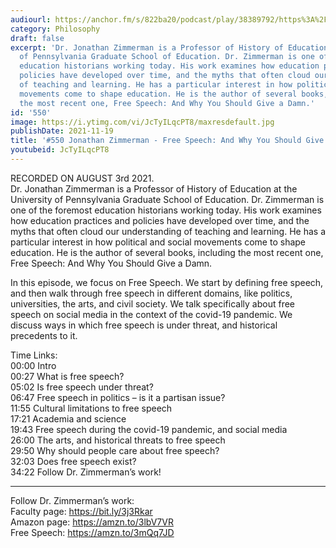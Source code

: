 ```yaml
---
audiourl: https://anchor.fm/s/822ba20/podcast/play/38389792/https%3A%2F%2Fd3ctxlq1ktw2nl.cloudfront.net%2Fstaging%2F2021-7-6%2Fa28a89a7-edab-4af5-4f44-3dd14f43d5ce.m4a
category: Philosophy
draft: false
excerpt: 'Dr. Jonathan Zimmerman is a Professor of History of Education at the University
  of Pennsylvania Graduate School of Education. Dr. Zimmerman is one of the foremost
  education historians working today. His work examines how education practices and
  policies have developed over time, and the myths that often cloud our understanding
  of teaching and learning. He has a particular interest in how political and social
  movements come to shape education. He is the author of several books, including
  the most recent one, Free Speech: And Why You Should Give a Damn.'
id: '550'
image: https://i.ytimg.com/vi/JcTyILqcPT8/maxresdefault.jpg
publishDate: 2021-11-19
title: '#550 Jonathan Zimmerman - Free Speech: And Why You Should Give a Damn'
youtubeid: JcTyILqcPT8
---
```

<div class="timelinks">

RECORDED ON AUGUST 3rd 2021.  
Dr. Jonathan Zimmerman is a Professor of History of Education at the University of Pennsylvania Graduate School of Education. Dr. Zimmerman is one of the foremost education historians working today. His work examines how education practices and policies have developed over time, and the myths that often cloud our understanding of teaching and learning. He has a particular interest in how political and social movements come to shape education. He is the author of several books, including the most recent one, Free Speech: And Why You Should Give a Damn.

In this episode, we focus on Free Speech. We start by defining free speech, and then walk through free speech in different domains, like politics, universities, the arts, and civil society. We talk specifically about free speech on social media in the context of the covid-19 pandemic. We discuss ways in which free speech is under threat, and historical precedents to it.

Time Links:  
<time>00:00</time> Intro  
<time>00:27</time> What is free speech?  
<time>05:02</time> Is free speech under threat?  
<time>06:47</time> Free speech in politics – is it a partisan issue?  
<time>11:55</time> Cultural limitations to free speech  
<time>17:21</time> Academia and science  
<time>19:43</time> Free speech during the covid-19 pandemic, and social media  
<time>26:00</time> The arts, and historical threats to free speech  
<time>29:50</time> Why should people care about free speech?  
<time>32:03</time> Does free speech exist?  
<time>34:22</time> Follow Dr. Zimmerman’s work!

---

Follow Dr. Zimmerman’s work:  
Faculty page: https://bit.ly/3j3Rkar  
Amazon page: https://amzn.to/3lbV7VR  
Free Speech: https://amzn.to/3mQq7JD
</div>

